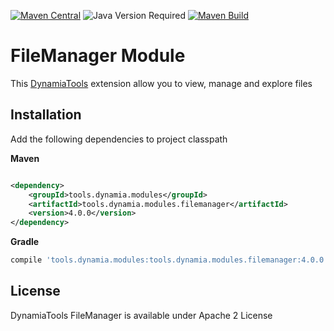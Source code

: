 [![Maven Central](https://img.shields.io/maven-central/v/tools.dynamia.modules/tools.dynamia.modules.filemanager)](https://search.maven.org/search?q=tools.dynamia.modules.filemanager)
![Java Version Required](https://img.shields.io/badge/java-11+-blue)
[![Maven Build](https://github.com/dynamiatools/module-saas/actions/workflows/maven.yml/badge.svg)](https://github.com/dynamiatools/module-filemanager/actions/workflows/maven.yml)

# FileManager Module

This [DynamiaTools](https://www.dynamia.tools) extension allow you to view, manage and explore files

## Installation

Add the following dependencies to project classpath

**Maven**

```xml

<dependency>
    <groupId>tools.dynamia.modules</groupId>
    <artifactId>tools.dynamia.modules.filemanager</artifactId>
    <version>4.0.0</version>
</dependency>
```


**Gradle**

```groovy
compile 'tools.dynamia.modules:tools.dynamia.modules.filemanager:4.0.0'

```


## License

DynamiaTools FileManager is available under Apache 2 License

